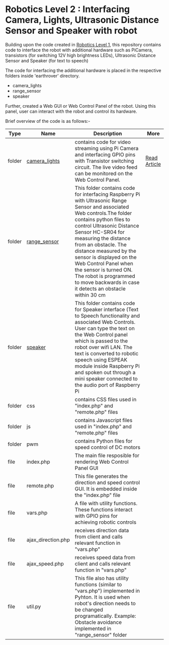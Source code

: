 # Robotics Level 2 : Interfacing Camera, Lights, Ultrasonic Distance Sensor and Speaker with robot

Building upon the code created in <a href='https://github.com/jiteshsaini/robotics-level-1'>Robotics Level 1</a>, this repository contains code to interface the robot with additional hardware such as PiCamera, transistors (for switching 12V high brightness LEDs), Ultrasonic Distance Sensor and Speaker (for text to speech)

The code for interfacing the additional hardware is placed in the respective folders inside 'earthrover' directory.

- camera_lights
- range_sensor
- speaker

Further, created a Web GUI or Web Control Panel of the robot. Using this panel, user can interact with the robot and control its hardware.

Brief overview of the code is as follows:-

<table>
 <thead>
  <tr><th>Type</th><th>Name</th><th>Description</th><th>More</th></tr>
 </thead>

 <tbody>
  
  <tr><td>folder</td><td><a href='https://github.com/jiteshsaini/robotics-level-2/tree/master/earthrover/camera_lights'>camera_lights</a></td><td>contains code for video streaming using Pi Camera and interfacing GPIO pins with Transistor switching circuit. The live video feed can be monitored on the Web Control Panel.</td><td><a href='https://helloworld.co.in/article/camera-robot-using-raspberry-pi-web-controlled-surveillance-robot'>Read Article</a></td></tr>
  
  <tr><td>folder</td><td><a href='https://github.com/jiteshsaini/robotics-level-2/tree/master/earthrover/range_sensor'>range_sensor</a></td><td>This folder contains code for interfacing Raspberry Pi with Ultrasonic Range Sensor and associated Web controls.The folder contains python files to control Ultrasonic Distance Sensor HC-SR04 for measuring the distance from an obstacle.
The distance measured by the sensor is displayed on the Web Control Panel when the sensor is turned ON.
The robot is programmed to move backwards in case it detects an obstacle within 30 cm  </td><td> </td></tr>
  
  <tr><td>folder</td><td><a href='https://github.com/jiteshsaini/robotics-level-2/tree/master/earthrover/speaker'>speaker</a></td><td>This folder contains code for Speaker interface (Text to Speech functionality and associated Web Controls. User can type the text on the Web Control panel which is passed to the robot over wifi LAN. The text is converted to robotic speech using ESPEAK module inside Raspberry Pi 
and spoken out through a mini speaker connected to the audio port of Raspberry Pi</td><td> </td></tr>
  
  <tr><td>folder</td><td>css</td><td>contains CSS files used in "index.php" and "remote.php" files</td><td> </td></tr>
  
  <tr><td>folder</td><td>js</td><td>contains Javascript files used in "index.php" and "remote.php" files</td><td> </td></tr>
  
  <tr><td>folder</td><td>pwm</td><td>contains Python files for speed control of DC motors</td><td> </td></tr>
 
 <tr><td>file</td><td>index.php</td><td>The main file resposible for rendering Web Control Panel GUI</td><td> </td></tr>
 
 <tr><td>file</td><td>remote.php</td><td>This file generates the direction and speed control GUI. It is embedded inside the "index.php" file</td><td> </td></tr>
 
 <tr><td>file</td><td>vars.php </td><td>A file with utility functions. These functions interact with GPIO pins for achieving robotic controls</td><td> </td></tr>
 
 <tr><td>file</td><td>ajax_direction.php</td><td>receives direction data from client and calls relevant function in "vars.php" </td><td> </td></tr>
 
 <tr><td>file</td><td>ajax_speed.php</td><td>receives speed data from client and calls relevant function in "vars.php"</td><td> </td></tr>
 
 <tr><td>file</td><td>util.py</td><td>This file also has utility functions (similar to "vars.php") implemented in Pyhton. It is used when robot's direction needs to be changed programatically. Example: Obstacle avoidance implemented in "range_sensor" folder</td><td> </td></tr>
  
 </tbody>
 
</table>






